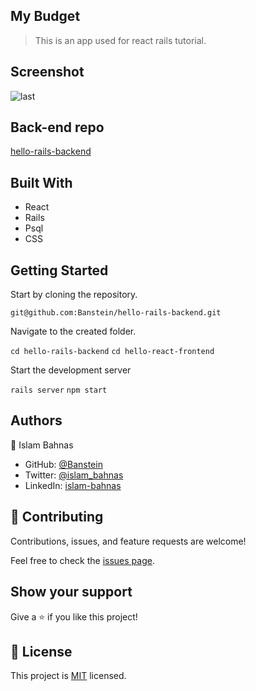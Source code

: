 ## My Budget

> This is an app used for react rails tutorial.

## Screenshot

![last](https://user-images.githubusercontent.com/35707975/183262341-519e4458-6298-45e5-8675-b8c3b2ee5653.png)


## Back-end repo

[hello-rails-backend](https://github.com/Banstein/hello-rails-backend)

## Built With

- React
- Rails
- Psql
- CSS


## Getting Started

Start by cloning the repository.

`git@github.com:Banstein/hello-rails-backend.git`

Navigate to the created folder.

`cd hello-rails-backend`
`cd hello-react-frontend`

Start the development server

`rails server`
`npm start`


## Authors

👤 Islam Bahnas

- GitHub: [@Banstein](https://github.com/Banstein)
- Twitter: [@islam_bahnas](https://twitter.com/islam_bahnas)
- LinkedIn: [islam-bahnas](www.linkedin.com/in/islam-bahnas)

## 🤝 Contributing

Contributions, issues, and feature requests are welcome!

Feel free to check the [issues page](https://github.com/Banstein/hello-rails-backend/issues).

## Show your support

Give a ⭐ if you like this project!

## 📝 License

This project is [MIT](./LICENSE) licensed.
